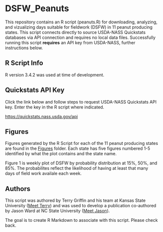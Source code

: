 # DSFW_Peanuts
This repository contains an R script (peanuts.R) for downloading, analyzing, and vizualizing days suitable for fieldwork (DSFW) in 11 peanut producing states.  This script connects directly to source USDA-NASS Quickstats databases via API connection and requires no local data files.  Successfully running this script **requires** an API key from USDA-NASS, further instructions below.

## R Script Info
R version 3.4.2 was used at time of development.

## Quickstats API Key
Click the link below and follow steps to request USDA-NASS Quickstats API key.  Enter the key in the R script where indicated.

<https://quickstats.nass.usda.gov/api>

## Figures
Figures generated by the R Script for each of the 11 peanut producing states are found in the [Figures](advancedag/DSFW_Peanuts/Figures) folder.  Each state has five figures numbered 1-5 identified by what the plot contains and the state name.  

Figure 1 is weekly plot of DSFW by probability distribution at 15%, 50%, and 85%. The probabilites reflect the likelihood of having at least that many days of field work availale each week.  

## Authors
This script was authored by Terry Griffin and his team at Kansas State University ([Meet Terry](https://www.ageconomics.k-state.edu/directory/faculty_directory/griffin/)) and was used to develop a publication co-authored by Jason Ward at NC State University ([Meet Jason](https://www.bae.ncsu.edu/people/jkward2/)).  

The goal is to create R Markdown to associate with this script.  Please check back.
